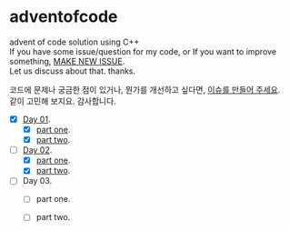 # adventofcode
advent of code solution using C++  
If you have some issue/question for my code, or
If you want to improve something,
[MAKE NEW ISSUE][adventofcode-issue].  
Let us discuss about that. thanks. 

코드에 문제나 궁금한 점이 있거나, 뭔가를 개선하고 싶다면, [이슈를 만들어 주세요][adventofcode-issue].  
같이 고민해 보지요. 감사합니다.  

- [x] [Day 01][day-01].
	- [x] [part one][day-01-part-one].
	- [x] [part two][day-01-part-two].
- [ ] [Day 02][day-02].
	- [x] [part one][day-02-part-one].
	- [x] [part two][day-02-part-two].
- [ ] Day 03.
	- [ ] part one.
	- [ ] part two.


[adventofcode-issue]: https://github.com/jklim1253/adventofcode/issues
[day-01]: https://github.com/jklim1253/adventofcode/tree/master/Day-01
[day-01-part-one]: https://github.com/jklim1253/adventofcode/tree/21bf95c6fd5b78e33f319086a5f0d455f95ac0f3/Day-01/day01.cpp
[day-01-part-two]: https://github.com/jklim1253/adventofcode/tree/c1383cf8414d2f3b60c62918f869d39acbcff885/Day-01/day01.cpp
[day-02]: https://github.com/jklim1253/adventofcode/tree/master/Day-02
[day-02-part-one]: https://github.com/jklim1253/adventofcode/blob/e5079b29b574444d435a1dacee9c64677e4427af/Day-02/day02.cpp
[day-02-part-two]: https://github.com/jklim1253/adventofcode/blob/f09b9d0f896f3f7dc8977c61a37007761a836abe/Day-02/day02.cpp
